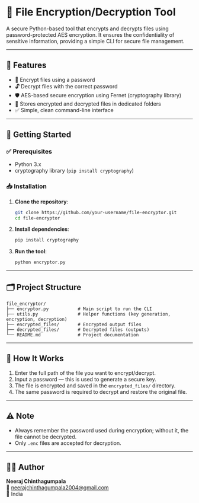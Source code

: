 
# 🔐 File Encryption/Decryption Tool

A secure Python-based tool that encrypts and decrypts files using password-protected AES encryption. It ensures the confidentiality of sensitive information, providing a simple CLI for secure file management.

---

## 📌 Features

- 🔐 Encrypt files using a password
- 🔓 Decrypt files with the correct password
- 🛡️ AES-based secure encryption using Fernet (cryptography library)
- 📁 Stores encrypted and decrypted files in dedicated folders
- ✅ Simple, clean command-line interface

---

## 🚀 Getting Started

### ✅ Prerequisites

- Python 3.x
- cryptography library (`pip install cryptography`)

### 📥 Installation

1. **Clone the repository**:
   ```bash
   git clone https://github.com/your-username/file-encryptor.git
   cd file-encryptor
   ```

2. **Install dependencies**:
   ```bash
   pip install cryptography
   ```

3. **Run the tool**:
   ```bash
   python encryptor.py
   ```

---

## 🗂️ Project Structure

```
file_encryptor/
├── encryptor.py           # Main script to run the CLI
├── utils.py               # Helper functions (key generation, encryption, decryption)
├── encrypted_files/       # Encrypted output files
├── decrypted_files/       # Decrypted files (outputs)
└── README.md              # Project documentation
```

---

## 🔐 How It Works

1. Enter the full path of the file you want to encrypt/decrypt.
2. Input a password — this is used to generate a secure key.
3. The file is encrypted and saved in the `encrypted_files/` directory.
4. The same password is required to decrypt and restore the original file.

---

## ⚠️ Note

- Always remember the password used during encryption; without it, the file cannot be decrypted.
- Only `.enc` files are accepted for decryption.

---

## 👨‍💻 Author

**Neeraj Chinthagumpala**  
📧 neerajchinthagumpala2004@gmail.com  
📍 India


